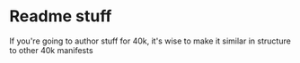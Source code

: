 # Readme stuff

If you're going to author stuff for 40k, it's wise to make it similar in structure to other 40k manifests
